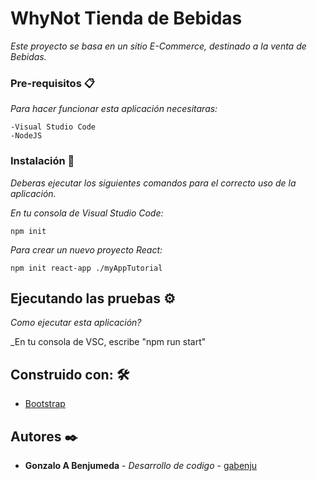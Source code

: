 
# WhyNot Tienda de Bebidas

_Este proyecto se basa en un sitio E-Commerce, destinado a la venta de Bebidas._


### Pre-requisitos 📋

_Para hacer funcionar esta aplicación necesitaras:_

```
-Visual Studio Code
-NodeJS
```

### Instalación 🔧

_Deberas ejecutar los siguientes comandos para el correcto uso de la aplicación._

_En tu consola de Visual Studio Code:_

```
npm init
```
_Para crear un nuevo proyecto React:_

```
npm init react-app ./myAppTutorial
```


## Ejecutando las pruebas ⚙️

_Como ejecutar esta aplicación?_

_En tu consola de VSC, escribe "npm run start"

## Construido con: 🛠️

* [Bootstrap](https://getbootstrap.com/docs/4.3/getting-started/introduction/)


## Autores ✒️

* **Gonzalo A Benjumeda** - *Desarrollo de codigo* - [gabenju](https://github.com/gabenju/ProyectoReact)